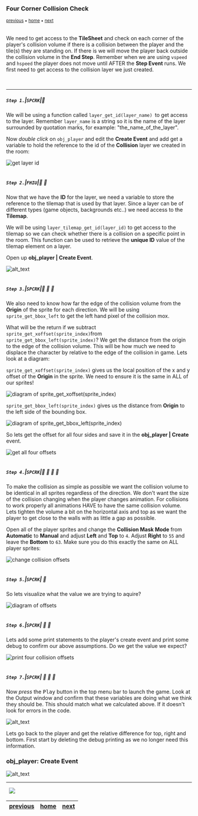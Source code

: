 <img src="https://via.placeholder.com/1000x4/45D7CA/45D7CA" alt="drawing" height="4px"/>

### Four Corner Collision Check

<sub>[previous](../collision-volume/README.md#user-content-creating-collision-volume-in-room) • [home](../README.md#user-content-gms2-ue4-space-rocks) • [next](../)</sub>

<img src="https://via.placeholder.com/1000x4/45D7CA/45D7CA" alt="drawing" height="4px"/>

We need to get access to the **TileSheet** and check on each corner of the player's collision volume if there is a collision between the player and the tile(s) they are standing on.  If there is we will move the player back outside the collision volume in the **End Step**.  Remember when we are using `vspeed` and `hspeed` the player does not move until AFTER the **Step Event** runs.  We first need to get access to the collision layer we just created.

<br>

---

##### `Step 1.`\|`SPCRK`|:small_blue_diamond:

We will be using a function called `layer_get_id(layer_name) `to get access to the layer. Remember `layer_name` is a string so it is the name of the layer surrounded by quotation marks, for example: "the_name_of_the_layer".

Now *double click* on `obj_player` and edit the **Create Event** and add get a variable to hold the reference to the id of the **Collision** layer we created in the room:

![get layer id](images/getLayer.png)

<img src="https://via.placeholder.com/500x2/45D7CA/45D7CA" alt="drawing" height="2px" alt = ""/>

##### `Step 2.`\|`FHIU`|:small_blue_diamond: :small_blue_diamond: 

Now that we have the  **ID** for the layer, we need a variable to store the reference to the tilemap that is used by that layer. Since a layer can be of different types (game objects, backgrounds etc..) we need access to the **Tilemap**.

We will be using `layer_tilemap_get_id(layer_id)` to get access to the tilemap so we can check whether there is a collision on a specific point in the room. This function can be used to retrieve the **unique ID** value of the tilemap element on a layer.

Open up **obj_player | Create Event**.

![alt_text](images/getLayer.png)

<img src="https://via.placeholder.com/500x2/45D7CA/45D7CA" alt="drawing" height="2px" alt = ""/>

##### `Step 3.`\|`SPCRK`|:small_blue_diamond: :small_blue_diamond: :small_blue_diamond:

We also need to know how far the edge of the collision volume from the **Origin** of the sprite for each direction.  We will be using `sprite_get_bbox_left` to get the left hand pixel of the collision mox.

What will be the return  if we subtract `sprite_get_xoffset(sprite_index)`from `sprite_get_bbox_left(sprite_index)`?  We get the distance from the origin to the edge of the collision volume.  This will be how much we need to displace the character by relative to the edge of the collision in game.  Lets look at a diagram:

`sprite_get_xoffset(sprite_index)` gives us the local position of the x and y offset of the **Origin** in the sprite.  We need to ensure it is the same in ALL of our sprites!

![diagram of sprite_get_xoffset(sprite_index)](images/spr_xyoffset.png)

`sprite_get_bbox_left(sprite_index)` gives us the distance from **Origin** to the left side of the bounding box. 

![diagram of sprite_get_bbox_left(sprite_index)](images/spr_bbox.png)

So lets get the offset for all four sides and save it in the **obj_player | Create** event.

![get all four offsets](images/fourOffsets.png)

<img src="https://via.placeholder.com/500x2/45D7CA/45D7CA" alt="drawing" height="2px" alt = ""/>

##### `Step 4.`\|`SPCRK`|:small_blue_diamond: :small_blue_diamond: :small_blue_diamond: :small_blue_diamond:

To make the collision as simple as possible we want the collision volume to be identical in all sprites regardless of the direction.  We don't want the size of the collision changing when the player changes animation. For collisions to work properly all animations HAVE to have the same collision volume. Lets tighten the volume a bit on the horizontal axis and top as we want the player to get close to the walls with as little a gap as possible.

Open all of the player sprites and change the **Collision Mask Mode** from **Automatic** to **Manual** and adjust **Left** and **Top** to `4`.  Adjust **Right** to `55` and leave the **Bottom** to `63`.  Make sure you do this exactly the same on ALL player sprites:

![change collision offsets](images/collisionOffsets.png)

<img src="https://via.placeholder.com/500x2/45D7CA/45D7CA" alt="drawing" height="2px" alt = ""/>

##### `Step 5.`\|`SPCRK`| :small_orange_diamond:

So lets visualize what the value we are trying to aquire?

![diagram of offsets](images/offsets.png)



<img src="https://via.placeholder.com/500x2/45D7CA/45D7CA" alt="drawing" height="2px" alt = ""/>

##### `Step 6.`\|`SPCRK`| :small_orange_diamond: :small_blue_diamond:

Lets add some print statements to the player's create event and print some debug to confirm our above assumptions.  Do we get the value we expect?

![print four collision offsets](images/confirmOffsetsCorrect.png)

<img src="https://via.placeholder.com/500x2/45D7CA/45D7CA" alt="drawing" height="2px" alt = ""/>

##### `Step 7.`\|`SPCRK`| :small_orange_diamond: :small_blue_diamond: :small_blue_diamond:

Now *press* the <kbd>Play</kbd> button in the top menu bar to launch the game.  Look at the Output window and confirm that these variables are doing what we think they should be.  This should match what we calculated above.  If it doesn't look for errors in the code.

![alt_text](images/collisionOffsetsDebug.png)

Lets go back to the player and get the relative difference for top, right and bottom.  First start by deleting the debug printing as we no longer need this information.

<h3>obj_player: Create Event </h3>


![alt_text](images/.png)

___


<img src="https://via.placeholder.com/1000x4/dba81a/dba81a" alt="drawing" height="4px" alt = ""/>

<img src="https://via.placeholder.com/1000x100/45D7CA/000000/?text=Next Up - ADD NEXT PAGE">

<img src="https://via.placeholder.com/1000x4/dba81a/dba81a" alt="drawing" height="4px" alt = ""/>

| [previous](../collision-volume/README.md#user-content-creating-collision-volume-in-room)| [home](../README.md#user-content-gms2-ue4-space-rocks) | [next](../)|
|---|---|---|
